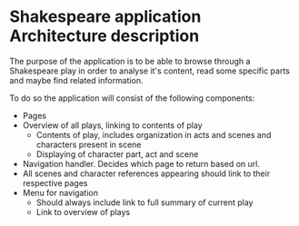 # Shakespeare application Architecture description #

The purpose of the application is to be able to browse through a Shakespeare play in order to analyse it's content, read some specific parts and maybe find related information.

To do so the application will consist of the following components:

- Pages	
 - Overview of all plays, linking to contents of play
	- Contents of play, includes organization in acts and scenes and characters present in scene
	- Displaying of character part, act and scene
- Navigation handler. Decides which page to return based on url.
- All scenes and character references appearing should link to their respective pages
- Menu for navigation
	- Should always include link to full summary of current  play
	- Link to overview of plays

	